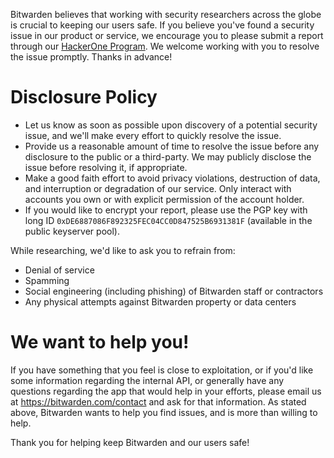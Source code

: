 Bitwarden believes that working with security researchers across the globe is crucial to keeping our users safe. If you believe you've found a security issue in our product or service, we encourage you to please submit a report through our [HackerOne Program](https://hackerone.com/bitwarden/). We welcome working with you to resolve the issue promptly. Thanks in advance!

# Disclosure Policy

-   Let us know as soon as possible upon discovery of a potential security issue, and we'll make every effort to quickly resolve the issue.
-   Provide us a reasonable amount of time to resolve the issue before any disclosure to the public or a third-party. We may publicly disclose the issue before resolving it, if appropriate.
-   Make a good faith effort to avoid privacy violations, destruction of data, and interruption or degradation of our service. Only interact with accounts you own or with explicit permission of the account holder.
-   If you would like to encrypt your report, please use the PGP key with long ID `0xDE6887086F892325FEC04CC0D847525B6931381F` (available in the public keyserver pool).

While researching, we'd like to ask you to refrain from:

-   Denial of service
-   Spamming
-   Social engineering (including phishing) of Bitwarden staff or contractors
-   Any physical attempts against Bitwarden property or data centers

# We want to help you!

If you have something that you feel is close to exploitation, or if you'd like some information regarding the internal API, or generally have any questions regarding the app that would help in your efforts, please email us at https://bitwarden.com/contact and ask for that information. As stated above, Bitwarden wants to help you find issues, and is more than willing to help.

Thank you for helping keep Bitwarden and our users safe!
